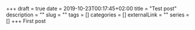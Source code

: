 +++ 
draft = true
date = 2019-10-23T00:17:45+02:00
title = "Test post"
description = ""
slug = "" 
tags = []
categories = []
externalLink = ""
series = []
+++
First post
